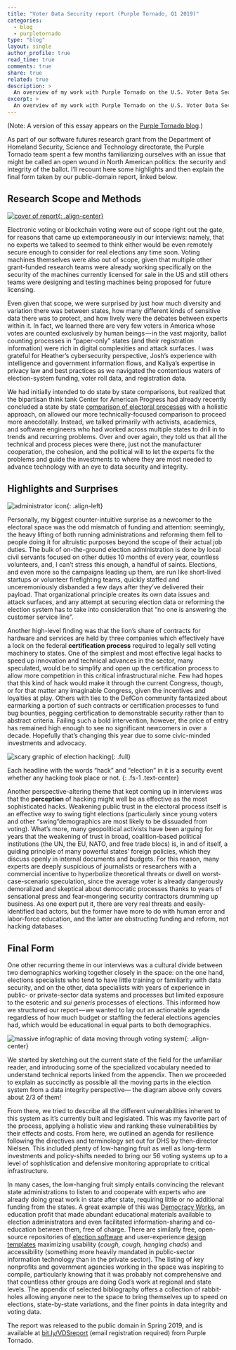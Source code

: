 ```yaml
---
title: "Voter Data Security report (Purple Tornado, Q1 2019)"
categories: 
  - blog
  - purpletornado
type: "blog"  
layout: single
author_profile: true
read_time: true
comments: true
share: true
related: true
description: >
  An overview of my work with Purple Tornado on the U.S. Voter Data Security report commissioned by DHS in 2018.
excerpt: >
  An overview of my work with Purple Tornado on the U.S. Voter Data Security report commissioned by DHS in 2018.
---
```


(Note: A version of this essay appears on the [Purple Tornado blog](http://www.medium.com/in-present-tense/).)

As part of our software futures research grant from the Department of Homeland Security, Science and Technology directorate, the Purple Tornado team spent a few months familiarizing ourselves with an issue that might be called an open wound in North American politics: the security and integrity of the ballot. I’ll recount here some highlights and then explain the final form taken by our public-domain report, linked below.

## Research Scope and Methods

[![cover of report](/assets/images/vds_report_cover.png){: .align-center}](http://bit.ly/VDSreport)

Electronic voting or blockchain voting were out of scope right out the gate, for reasons that came up extemporaneously in our interviews: namely, that no experts we talked to seemed to think either would be even remotely secure enough to consider for real elections any time soon. Voting machines themselves were also out of scope, given that multiple other grant-funded research teams were already working specifically on the security of the machines currently licensed for sale in the US and still others teams were designing and testing machines being proposed for future licensing.

Even given that scope, we were surprised by just how much diversity and variation there was between states, how many different kinds of sensitive data there was to protect, and how lively were the debates between experts within it. In fact, we learned there are very few voters in America whose votes are counted exclusively by human beings — in the vast majority, ballot counting processes in “paper-only” states (and their registration information) were rich in digital complexities and attack surfaces. I was grateful for Heather’s cybersecurity perspective, Josh’s experience with intelligence and government information flows, and Kaliya’s expertise in privacy law and best practices as we navigated the contentious waters of election-system funding, voter roll data, and registration data.

We had initially intended to do state by state comparisons, but realized that the bipartisan think tank Center for American Progress had already recently concluded a state by state [comparison of electoral processes](https://www.americanprogress.org/issues/democracy/reports/2018/02/12/446336/election-security-50-states/) with a holistic approach, on allowed our more technically-focused comparison to proceed more anecdotally. Instead, we talked primarily with activists, academics, and software engineers who had worked across multiple states to drill in to trends and recurring problems. Over and over again, they told us that all the technical and process pieces were there, just not the manufacturer cooperation, the cohesion, and the political will to let the experts fix the problems and guide the investments to where they are most needed to advance technology with an eye to data security and integrity.

## Highlights and Surprises

![administrator icon](/assets/images/admin.png){: .align-left}

Personally, my biggest counter-intuitive surprise as a newcomer to the electoral space was the odd mismatch of funding and attention: seemingly, the heavy lifting of both running administrations and reforming them fell to people doing it for altruistic purposes beyond the scope of their actual job duties. The bulk of on-the-ground election administration is done by local civil servants focused on other duties 10 months of every year, countless volunteers, and, I can’t stress this enough, a handful of saints. Elections, and even more so the campaigns leading up them, are run like short-lived startups or volunteer firefighting teams, quickly staffed and unceremoniously disbanded a few days after they’ve delivered their payload. That organizational principle creates its own data issues and attack surfaces, and any attempt at securing election data or reforming the election system has to take into consideration that “no one is answering the customer service line”.

Another high-level finding was that the lion’s share of contracts for hardware and services are held by three companies which effectively have a lock on the federal **certification process** required to legally sell voting machinery to states. One of the simplest and most effective legal hacks to speed up innovation and technical advances in the sector, many speculated, would be to simplify and open up the certification process to allow more competition in this critical infrastructural niche. Few had hopes that this kind of hack would make it through the current Congress, though, or for that matter any imaginable Congress, given the incentives and loyalties at play. Others with ties to the DefCon community fantasized about earmarking a portion of such contracts or certification processes to fund bug bounties, pegging certification to demonstrable security rather than to abstract criteria. Failing such a bold intervention, however, the price of entry has remained high enough to see no significant newcomers in over a decade. Hopefully that’s changing this year due to some civic-minded investments and advocacy.

![scary graphic of election hacking](/assets/images/ballot_hack_graphic.jpg){: .full}

Each headline with the words “hack” and “election” in it is a security event whether any hacking took place or not.
{: .fs-1 .text-center}

Another perspective-altering theme that kept coming up in interviews was that the **perception** of hacking might well be as effective as the most sophisticated hacks. Weakening public trust in the electoral process itself is an effective way to swing tight elections (particularly since young voters and other “swing”demographics are most likely to be dissuaded from voting). What’s more, many geopolitical activists have been arguing for years that the weakening of trust in broad, coalition-based political institutions (the UN, the EU, NATO, and free trade blocs) is, in and of itself, a guiding principle of many powerful states’ foreign policies, which they discuss openly in internal documents and budgets. For this reason, many experts are deeply suspicious of journalists or researchers with a commercial incentive to hyperbolize theoretical threats or dwell on worst-case-scenario speculation, since the average voter is already dangerously demoralized and skeptical about democratic processes thanks to years of sensational press and fear-mongering security contractors drumming up business. As one expert put it, there are very real threats and easily-identified bad actors, but the former have more to do with human error and labor-force education, and the latter are obstructing funding and reform, not hacking databases.

## Final Form

One other recurring theme in our interviews was a cultural divide between two demographics working together closely in the space: on the one hand, elections specialists who tend to have little training or familiarity with data security, and on the other, data specialists with years of experience in public- or private-sector data systems and processes but limited exposure to the esoteric and *sui generis* processes of elections. This informed how we structured our report — we wanted to lay out an actionable agenda regardless of how much budget or staffing the federal elections agencies had, which would be educational in equal parts to both demographics.

![massive infographic of data moving through voting system](/assets/images/vds_diagram_purpletornado.png){: .align-center}

We started by sketching out the current state of the field for the unfamiliar reader, and introducing some of the specialized vocabulary needed to understand technical reports linked from the appendix. Then we proceeded to explain as succinctly as possible all the moving parts in the election system from a data integrity perspective— the diagram above only covers about 2/3 of them!

From there, we tried to describe all the different vulnerabilities inherent to this system as it’s currently built and legislated. This was my favorite part of the process, applying a holistic view and ranking these vulnerabilities by their effects and costs. From here, we outlined an agenda for resilience following the directives and terminology set out for DHS by then-director Nielsen. This included plenty of low-hanging fruit as well as long-term investments and policy-shifts needed to bring our 56 voting systems up to a level of sophistication and defensive monitoring appropriate to critical infrastructure.

In many cases, the low-hanging fruit simply entails convincing the relevant state administrations to listen to and cooperate with experts who are already doing great work in state after state, requiring little or no additional funding from the states. A great example of this was [Democracy Works](http://democracy.works), an education profit that made abundant educational materials available to election administrators and even facilitated information-sharing and co-education between them, free of charge. There are similarly free, open-source repositories of [election software](https://electiontools.org/) and user-experience [design templates](https://www.usability.gov/how-to-and-tools/index.html) maximizing usability (*cough, cough, hanging chads*) and accessibility (something more heavily mandated in public-sector information technology than in the private sector). The listing of key nonprofits and government agencies working in the space was inspiring to compile, particularly knowing that it was probably not comprehensive and that countless other groups are doing God’s work at regional and state levels. The appendix of selected bibliography offers a collection of rabbit-holes allowing anyone new to the space to bring themselves up to speed on elections, state-by-state variations, and the finer points in data integrity and voting data.

The report was released to the public domain in Spring 2019, and is available at [bit.ly/VDSreport](http://bit.ly/VDSreport) (email registration required) from Purple Tornado.
